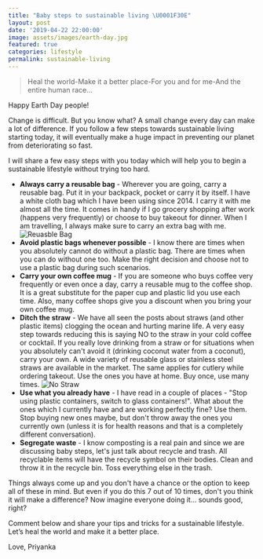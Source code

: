 ```yaml
---
title: "Baby steps to sustainable living \U0001F30E"
layout: post
date: '2019-04-22 22:00:00'
image: assets/images/earth-day.jpg
featured: true
categories: lifestyle
permalink: sustainable-living
---
```


> Heal the world-Make it a better place-For you and for me-And the entire human race...

Happy Earth Day people!

Change is difficult. But you know what? A small change every day can make a lot of difference. If you follow a few steps towards sustainable living starting today, it will eventually make a huge impact in preventing our planet from deteriorating so fast.

I will share a few easy steps with you today which will help you to begin a sustainable lifestyle without trying too hard. 
* **Always carry a reusable bag** - Wherever you are going, carry a reusable bag. Put it in your backpack, pocket or carry it by itself. I have a white cloth bag which I have been using since 2014. I carry it with me almost all the time. It comes in handy if I go grocery shopping after work (happens very frequently) or choose to buy takeout for dinner. When I am travelling, I always make sure to carry an extra bag with me.
![Reuasble Bag]({{site.baseurl}}/assets/images/reusable-bag.jpg)
* **Avoid plastic bags whenever possible** - I know there are times when you absolutely cannot do without a plastic bag. There are times when you can do without one too. Make the right decision and choose not to use a plastic bag during such scenarios.
* **Carry your own coffee mug** - If you are someone who buys coffee very frequently or even once  a day, carry a reusable mug to the coffee shop. It is a great substitute for the paper cup and plastic lid you use each time. Also, many coffee shops give you a discount when you bring your own coffee mug.
* **Ditch the straw** - We have all seen the posts about straws (and other plastic items) clogging the ocean and hurting marine life. A very easy step towards reducing this is saying NO to the straw in your cold coffee or cocktail. If you really love drinking from a straw or for situations when you absolutely can't avoid it (drinking coconut water from a coconut), carry your own. A wide variety of reusable glass or stainless steel straws are available in the market. The same applies for cutlery while ordering takeout. Use the ones you have at home. Buy once, use many times.
![No Straw]({{site.baseurl}}/assets/images/ditch-the-straw.jpg)
* **Use what you already have** - I have read in a couple of places - "Stop using plastic containers, switch to glass containers!". What about the ones which I currently have and are working perfectly fine? Use them. Stop buying new ones maybe, but don't throw away the ones you currently own (unless it is for health reasons and that is a completely different conversation).
* **Segregate waste** - I know composting is a real pain and since we are discussing baby steps, let's just talk about recycle and trash. All recyclable items will have the recycle symbol on their bodies. Clean and throw it in the recycle bin. Toss everything else in the trash.

Things always come up and you don't have a chance or the option to keep all of these in mind. But even if you do this 7 out of 10 times, don't you think it will make a difference? Now imagine everyone doing it... sounds good, right?

Comment below and share your tips and tricks for a sustainable lifestyle. Let’s heal the world and make it a better place.

Love,
Priyanka
